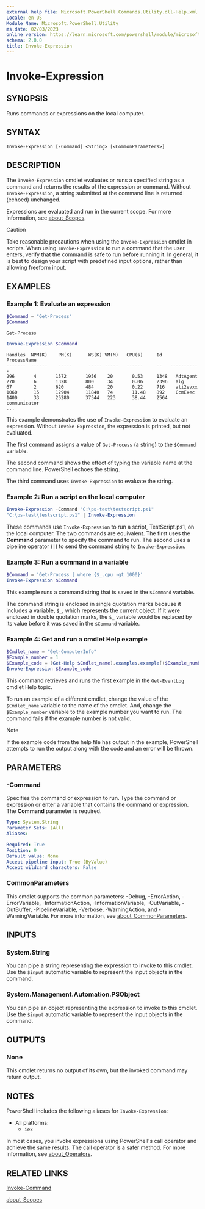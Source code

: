 ```yaml
---
external help file: Microsoft.PowerShell.Commands.Utility.dll-Help.xml
Locale: en-US
Module Name: Microsoft.PowerShell.Utility
ms.date: 02/03/2023
online version: https://learn.microsoft.com/powershell/module/microsoft.powershell.utility/invoke-expression?view=powershell-7.5&WT.mc_id=ps-gethelp
schema: 2.0.0
title: Invoke-Expression
---
```


# Invoke-Expression

## SYNOPSIS
Runs commands or expressions on the local computer.

## SYNTAX

```
Invoke-Expression [-Command] <String> [<CommonParameters>]
```

## DESCRIPTION

The `Invoke-Expression` cmdlet evaluates or runs a specified string as a command and returns the
results of the expression or command. Without `Invoke-Expression`, a string submitted at the command
line is returned (echoed) unchanged.

Expressions are evaluated and run in the current scope. For more information, see
[about_Scopes](../Microsoft.PowerShell.Core/About/about_Scopes.md).

> [!CAUTION]
> Take reasonable precautions when using the `Invoke-Expression` cmdlet in scripts. When using
> `Invoke-Expression` to run a command that the user enters, verify that the command is safe to run
> before running it. In general, it is best to design your script with predefined input options,
> rather than allowing freeform input.

## EXAMPLES

### Example 1: Evaluate an expression

```powershell
$Command = "Get-Process"
$Command
```

```Output
Get-Process
```

```powershell
Invoke-Expression $Command
```

```Output
Handles  NPM(K)    PM(K)      WS(K) VM(M)   CPU(s)     Id   ProcessName
-------  ------    -----      ----- -----   ------     --   -----------
296       4       1572       1956    20       0.53     1348   AdtAgent
270       6       1328       800     34       0.06     2396   alg
67        2       620        484     20       0.22     716    ati2evxx
1060      15      12904      11840   74       11.48    892    CcmExec
1400      33      25280      37544   223      38.44    2564   communicator
...
```

This example demonstrates the use of `Invoke-Expression` to evaluate an expression. Without
`Invoke-Expression`, the expression is printed, but not evaluated.

The first command assigns a value of `Get-Process` (a string) to the `$Command` variable.

The second command shows the effect of typing the variable name at the command line. PowerShell
echoes the string.

The third command uses `Invoke-Expression` to evaluate the string.

### Example 2: Run a script on the local computer

```powershell
Invoke-Expression -Command "C:\ps-test\testscript.ps1"
"C:\ps-test\testscript.ps1" | Invoke-Expression
```

These commands use `Invoke-Expression` to run a script, TestScript.ps1, on the local computer. The
two commands are equivalent. The first uses the **Command** parameter to specify the command to run.
The second uses a pipeline operator (`|`) to send the command string to `Invoke-Expression`.

### Example 3: Run a command in a variable

```powershell
$Command = 'Get-Process | where {$_.cpu -gt 1000}'
Invoke-Expression $Command
```

This example runs a command string that is saved in the `$Command` variable.

The command string is enclosed in single quotation marks because it includes a variable, `$_`, which
represents the current object. If it were enclosed in double quotation marks, the `$_` variable
would be replaced by its value before it was saved in the `$Command` variable.

### Example 4: Get and run a cmdlet Help example

```powershell
$Cmdlet_name = "Get-ComputerInfo"
$Example_number = 1
$Example_code = (Get-Help $Cmdlet_name).examples.example[($Example_number-1)].code
Invoke-Expression $Example_code
```

This command retrieves and runs the first example in the `Get-EventLog` cmdlet Help topic.

To run an example of a different cmdlet, change the value of the `$Cmdlet_name` variable to the name
of the cmdlet. And, change the `$Example_number` variable to the example number you want to run. The
command fails if the example number is not valid.

> [!NOTE]
> If the example code from the help file has output in the example, PowerShell attempts to run the
> output along with the code and an error will be thrown.

## PARAMETERS

### -Command

Specifies the command or expression to run. Type the command or expression or enter a variable that
contains the command or expression. The **Command** parameter is required.

```yaml
Type: System.String
Parameter Sets: (All)
Aliases:

Required: True
Position: 0
Default value: None
Accept pipeline input: True (ByValue)
Accept wildcard characters: False
```

### CommonParameters

This cmdlet supports the common parameters: -Debug, -ErrorAction, -ErrorVariable,
-InformationAction, -InformationVariable, -OutVariable, -OutBuffer, -PipelineVariable, -Verbose,
-WarningAction, and -WarningVariable. For more information, see
[about_CommonParameters](../Microsoft.PowerShell.Core/About/about_CommonParameters.md).

## INPUTS

### System.String

You can pipe a string representing the expression to invoke to this cmdlet. Use the `$input`
automatic variable to represent the input objects in the command.

### System.Management.Automation.PSObject

You can pipe an object representing the expression to invoke to this cmdlet. Use the `$input`
automatic variable to represent the input objects in the command.

## OUTPUTS

### None

This cmdlet returns no output of its own, but the invoked command may return output.

## NOTES

PowerShell includes the following aliases for `Invoke-Expression`:

- All platforms:
  - `iex`

In most cases, you invoke expressions using PowerShell's call operator and achieve the same results.
The call operator is a safer method. For more information, see
[about_Operators](../microsoft.powershell.core/about/about_operators.md#call-operator-).

## RELATED LINKS

[Invoke-Command](../Microsoft.PowerShell.Core/Invoke-Command.md)

[about_Scopes](../Microsoft.PowerShell.Core/About/about_Scopes.md)
